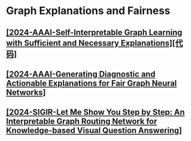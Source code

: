 # Graph Explanations and Fairness
## [[2024-AAAI-Self-Interpretable Graph Learning with Sufficient and Necessary Explanations]](https://ojs.aaai.org/index.php/AAAI/article/view/29059)[[代码]](https://github.com/SJTU-Quant/SUNNY-GNN)
## [[2024-AAAI-Generating Diagnostic and Actionable Explanations for Fair Graph Neural Networks]](https://ojs.aaai.org/index.php/AAAI/article/view/30168)
## [[2024-SIGIR-Let Me Show You Step by Step: An Interpretable Graph Routing Network for Knowledge-based Visual Question Answering]](https://dl.acm.org/doi/pdf/10.1145/3626772.3657790)
